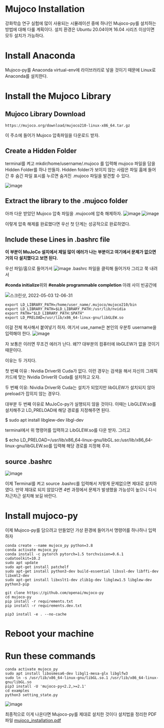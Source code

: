 # Mujoco Installation 

강화학습 연구 실험에 많이 사용되는 시뮬레이션 중에 하나인 Mujoco-py를 설치하는 방법에 대해 다룰 계획이다.
설치 환경은 Ubuntu 20.04이며 16.04 시리즈 이상이면 모두 설치가 가능하다.

# Install Anaconda

Mujoco-py를 Anaconda virtual-env에 라이브러리로 넣을 것이기 때문에 Linux로 Anaconda를 설치한다. 


# Install the Mujoco Library

## Mujoco Library Download

 <pre><code>https://mujoco.org/download/mujoco210-linux-x86_64.tar.gz
</code></pre>
이 주소에 들어가 Mujoco 압축파일을 다운로드 받자.

## Create a Hidden Folder

terminal를 켜고 mkdir/home/username/.mujoco 를 입력해 mujoco 파일을 담을 Hidden Folder를 하나 만들자. Hidden folder가 보이지 않는 사람은 파일 홈에 들어간 후 숨긴 파일 표시를 누르면 숨겨진 .mujoco 파일을 발견할 수 있다.

![image](https://user-images.githubusercontent.com/96813784/166398681-1bd5dc9b-1c5f-4450-af1c-182354dae1bf.png)

## Extract the library to the .mujoco folder

아까 다운 받았던 Mujoco 압축 파일을 .mujoco에 압축 해제하자.
![image](https://user-images.githubusercontent.com/96813784/166398863-734143fb-8adf-42e3-8ba6-9f6cbb7d0de8.png)
![image](https://user-images.githubusercontent.com/96813784/166398875-393418b5-d0cf-4bb6-a1a1-4b41eaa75c16.png)

이렇게 압축 해제를 완료했다면 우선 첫 단계는 성공적으로 완료하였다.

## Include these Lines in .bashrc file

**이 부분이 MuJoCo 설치에서 제일 많이 에러가 나는 부분이고 여기에서 문제가 없으면 거의 다 설치했다고 보면 된다.**

우선 파일/홈으로 들어가서
![image](https://user-images.githubusercontent.com/96813784/166399076-3cb9c716-0ea3-4acc-9615-789ee52e2a6f.png)
.bashrc 파일을 클릭해 들어가자 그리고 쭉 내려서


**#conda initialize**위와 **#enable programmable completion** 아래 사이 빈공간에

![스크린샷, 2022-05-03 12-06-31](https://user-images.githubusercontent.com/96813784/166400269-d64a739d-4bb2-4f4f-9f4d-03c42281e4cb.png)

<pre><code>export LD_LIBRARY_PATH=/home/user_name/.mujoco/mujoco210/bin
export LD_LIBRARY_PATH=$LD_LIBRARY_PATH:/usr/lib/nvidia
export PATH="$LD_LIBRARY_PATH:$PATH"
export LD_PRELOAD=/usr/lib/x86_64-linux-gnu/libGLEW.so
</code></pre>

이걸 전체 복사해서 붙여넣기 하자. 여기서 use_name은 본인의 우분투 username을 입력해야 한다.
![image](https://user-images.githubusercontent.com/96813784/166399126-0f37ad9d-d59c-4e08-bfc1-dceae152e402.png)

자 보통은 이러면 무조건 에러가 난다. 왜?? 대부분의 컴퓨터에 libGLEW가 없을 것이기 때문이다.

이유는 두 가지다.

첫 번째 이유 : Nvidia Driver와 Cuda가 없다.
이런 경우는 검색을 해서 자신의 그래픽 카드에 맞는 Nvidia Driver와 Cuda를 설치하고 오자.

두 번째 이유: Nividia Driver와 Cuda는 설치가 되었지만 libGLEW가 설치되지 않아 preload가 잡히지 않는 경우다.

대부분 두 번째 이유로 MuJoCo-py가 실행되지 않을 것이다. 이때는 LibGLEW.so를 설치해주고 LD_PRELOAD에 해당 경로를 지정해주면 된다.

$ sudo apt install libglew-dev libgl-dev

terminal에서 위 명령어를 입력하고 LibGLEW.so를 다운 받자. 그리고

$ echo LD_PRELOAD=/usr/lib/x86_64-linux-gnu/libGL.so:/usr/lib/x86_64-linux-gnu/libGLEW.so를 입력해 해당 경로를 지정해 주자.

## source .bashrc

![image](https://user-images.githubusercontent.com/96813784/166399720-ee7c95c4-50ae-49eb-8c28-ae297ae1ab8b.png)

이제 Terminal를 켜고 source .bashrc를 입력해서 저렇게 문제없으면 제대로 설치하였다. 만약 제대로 되지 않았다면 4번 과정에서 문제가 발생했을 가능성이 높으니 다시 차근차근 설치해 보길 바란다.

# Install mujoco-py

이제 Mujoco-py를 담으려고 만들었던 가상 환경에 들어가서 명령어를 하나하나 입력하자

<pre><code>conda create --name mujoco_py python=3.8
conda activate mujoco_py
conda install -c pytorch pytorch=1.5 torchvision=0.6.1 cudatoolkit=10.2
sudo apt update
sudo apt-get install patchelf
sudo apt-get install python3-dev build-essential libssl-dev libffi-dev libxml2-dev
sudo apt-get install libxslt1-dev zlib1g-dev libglew1.5 libglew-dev python3-pip

git clone https://github.com/openai/mujoco-py
cd mujoco-py
pip install -r requirements.txt
pip install -r requirements.dev.txt

pip3 install -e . --no-cache
</code></pre>


# Reboot your machine

# Run these commands

<pre><code>conda activate mujoco_py
sudo apt install libosmesa6-dev libgl1-mesa-glx libglfw3
sudo ln -s /usr/lib/x86_64-linux-gnu/libGL.so.1 /usr/lib/x86_64-linux-gnu/libGL.so
pip3 install -U 'mujoco-py<2.2,>=2.1'
cd examples
python3 setting_state.py
</code></pre>

![image](https://user-images.githubusercontent.com/96813784/166399807-ad7f5584-b91b-4e5b-8196-77f50faa62a9.png)

최종적으로 이게 나온다면 Mujoco-py를 제대로 설치한 것이다
설치법을 정리한 PDF 파일
[mujoco_installation.pdf](https://github.com/AIRLABkhu/Manuals/files/8608089/mujoco_installation.pdf)
